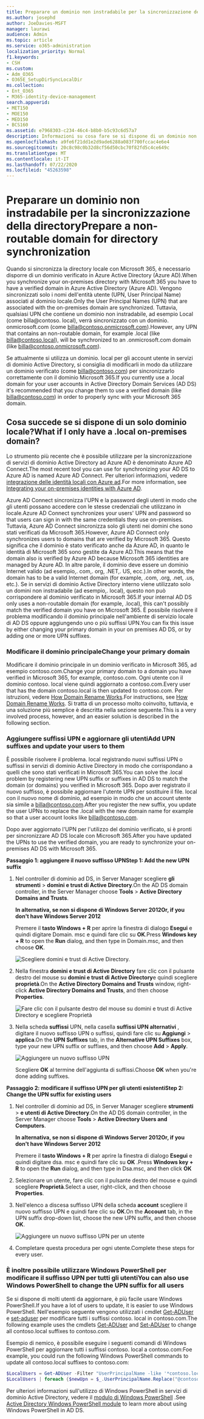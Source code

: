 ```yaml
---
title: Preparare un dominio non instradabile per la sincronizzazione della directory
ms.author: josephd
author: JoeDavies-MSFT
manager: laurawi
audience: Admin
ms.topic: article
ms.service: o365-administration
localization_priority: Normal
f1.keywords:
- CSH
ms.custom:
- Adm_O365
- O365E_SetupDirSyncLocalDir
ms.collection:
- Ent_O365
- M365-identity-device-management
search.appverid:
- MET150
- MOE150
- MED150
- BCS160
ms.assetid: e7968303-c234-46c4-b8b0-b5c93c6d57a7
description: Informazioni su cosa fare se si dispone di un dominio non routale associato agli utenti locali prima di eseguire la sincronizzazione con Microsoft 365.
ms.openlocfilehash: a9fe6f21dd1e2d9ade6288a083f700fccac4e6e4
ms.sourcegitcommit: 20c8c98c0b32d8cf56d50cbc70f82fd5c4ce649c
ms.translationtype: MT
ms.contentlocale: it-IT
ms.lasthandoff: 07/22/2020
ms.locfileid: "45263598"
---
```

# <a name="prepare-a-non-routable-domain-for-directory-synchronization"></a><span data-ttu-id="3c2db-103">Preparare un dominio non instradabile per la sincronizzazione della directory</span><span class="sxs-lookup"><span data-stu-id="3c2db-103">Prepare a non-routable domain for directory synchronization</span></span>
<span data-ttu-id="3c2db-104">Quando si sincronizza la directory locale con Microsoft 365, è necessario disporre di un dominio verificato in Azure Active Directory (Azure AD).</span><span class="sxs-lookup"><span data-stu-id="3c2db-104">When you synchronize your on-premises directory with Microsoft 365 you have to have a verified domain in Azure Active Directory (Azure AD).</span></span> <span data-ttu-id="3c2db-105">Vengono sincronizzati solo i nomi dell'entità utente (UPN, User Principal Name) associati al dominio locale.</span><span class="sxs-lookup"><span data-stu-id="3c2db-105">Only the User Principal Names (UPN) that are associated with the on-premises domain are synchronized.</span></span> <span data-ttu-id="3c2db-106">Tuttavia, qualsiasi UPN che contiene un dominio non instradabile, ad esempio Local (come billa@contoso. local), verrà sincronizzato con un dominio. onmicrosoft.com (come billa@contoso.onmicrosoft.com).</span><span class="sxs-lookup"><span data-stu-id="3c2db-106">However, any UPN that contains an non-routable domain, for example .local (like billa@contoso.local), will be synchronized to an .onmicrosoft.com domain (like billa@contoso.onmicrosoft.com).</span></span> 

<span data-ttu-id="3c2db-107">Se attualmente si utilizza un dominio. local per gli account utente in servizi di dominio Active Directory, si consiglia di modificarli in modo da utilizzare un dominio verificato (come billa@contoso.com) per sincronizzarlo correttamente con il dominio Microsoft 365.</span><span class="sxs-lookup"><span data-stu-id="3c2db-107">If you currently use a .local domain for your user accounts in Active Directory Domain Services (AD DS) it's recommended that you change them to use a verified domain (like billa@contoso.com) in order to properly sync with your Microsoft 365 domain.</span></span>
  
## <a name="what-if-i-only-have-a-local-on-premises-domain"></a><span data-ttu-id="3c2db-108">Cosa succede se si dispone di un solo dominio locale?</span><span class="sxs-lookup"><span data-stu-id="3c2db-108">What if I only have a .local on-premises domain?</span></span>

<span data-ttu-id="3c2db-109">Lo strumento più recente che è possibile utilizzare per la sincronizzazione di servizi di dominio Active Directory ad Azure AD è denominato Azure AD Connect.</span><span class="sxs-lookup"><span data-stu-id="3c2db-109">The most recent tool you can use for synchronizing your AD DS to Azure AD is named Azure AD Connect.</span></span> <span data-ttu-id="3c2db-110">Per ulteriori informazioni, vedere [integrazione delle identità locali con Azure ad](https://docs.microsoft.com/azure/architecture/reference-architectures/identity/azure-ad).</span><span class="sxs-lookup"><span data-stu-id="3c2db-110">For more information, see [Integrating your on-premises identities with Azure AD](https://docs.microsoft.com/azure/architecture/reference-architectures/identity/azure-ad).</span></span>
  
<span data-ttu-id="3c2db-111">Azure AD Connect sincronizza l'UPN e la password degli utenti in modo che gli utenti possano accedere con le stesse credenziali che utilizzano in locale.</span><span class="sxs-lookup"><span data-stu-id="3c2db-111">Azure AD Connect synchronizes your users' UPN and password so that users can sign in with the same credentials they use on-premises.</span></span> <span data-ttu-id="3c2db-112">Tuttavia, Azure AD Connect sincronizza solo gli utenti nei domini che sono stati verificati da Microsoft 365.</span><span class="sxs-lookup"><span data-stu-id="3c2db-112">However, Azure AD Connect only synchronizes users to domains that are verified by Microsoft 365.</span></span> <span data-ttu-id="3c2db-113">Questo significa che il dominio è stato verificato anche da Azure AD, in quanto le identità di Microsoft 365 sono gestite da Azure AD.</span><span class="sxs-lookup"><span data-stu-id="3c2db-113">This means that the domain also is verified by Azure AD because Microsoft 365 identities are managed by Azure AD.</span></span> <span data-ttu-id="3c2db-114">In altre parole, il dominio deve essere un dominio Internet valido (ad esempio,. com,. org, .NET,. US, ecc.).</span><span class="sxs-lookup"><span data-stu-id="3c2db-114">In other words, the domain has to be a valid Internet domain (for example, .com, .org, .net, .us, etc.).</span></span> <span data-ttu-id="3c2db-115">Se in servizi di dominio Active Directory interno viene utilizzato solo un domini non instradabile (ad esempio,. local), questo non può corrispondere al dominio verificato in Microsoft 365.</span><span class="sxs-lookup"><span data-stu-id="3c2db-115">If your internal AD DS only uses a non-routable domain (for example, .local), this can't possibly match the verified domain you have on Microsoft 365.</span></span> <span data-ttu-id="3c2db-116">È possibile risolvere il problema modificando il dominio principale nell'ambiente di servizio locale di AD DS oppure aggiungendo uno o più suffissi UPN.</span><span class="sxs-lookup"><span data-stu-id="3c2db-116">You can fix this issue by either changing your primary domain in your on premises AD DS, or by adding one or more UPN suffixes.</span></span>
  
### <a name="change-your-primary-domain"></a><span data-ttu-id="3c2db-117">**Modificare il dominio principale**</span><span class="sxs-lookup"><span data-stu-id="3c2db-117">**Change your primary domain**</span></span>

<span data-ttu-id="3c2db-118">Modificare il dominio principale in un dominio verificato in Microsoft 365, ad esempio contoso.com.</span><span class="sxs-lookup"><span data-stu-id="3c2db-118">Change your primary domain to a domain you have verified in Microsoft 365, for example, contoso.com.</span></span> <span data-ttu-id="3c2db-119">Ogni utente con il dominio contoso. local viene quindi aggiornato a contoso.com.</span><span class="sxs-lookup"><span data-stu-id="3c2db-119">Every user that has the domain contoso.local is then updated to contoso.com.</span></span> <span data-ttu-id="3c2db-120">Per istruzioni, vedere [How Domain Rename Works](https://go.microsoft.com/fwlink/p/?LinkId=624174).</span><span class="sxs-lookup"><span data-stu-id="3c2db-120">For instructions, see [How Domain Rename Works](https://go.microsoft.com/fwlink/p/?LinkId=624174).</span></span> <span data-ttu-id="3c2db-121">Si tratta di un processo molto coinvolto, tuttavia, e una soluzione più semplice è descritta nella sezione seguente.</span><span class="sxs-lookup"><span data-stu-id="3c2db-121">This is a very involved process, however, and an easier solution is described in the following section.</span></span>
  
### <a name="add-upn-suffixes-and-update-your-users-to-them"></a><span data-ttu-id="3c2db-122">**Aggiungere suffissi UPN e aggiornare gli utenti**</span><span class="sxs-lookup"><span data-stu-id="3c2db-122">**Add UPN suffixes and update your users to them**</span></span>

<span data-ttu-id="3c2db-123">È possibile risolvere il problema. local registrando nuovi suffissi UPN o suffissi in servizi di dominio Active Directory in modo che corrispondano a quelli che sono stati verificati in Microsoft 365.</span><span class="sxs-lookup"><span data-stu-id="3c2db-123">You can solve the .local problem by registering new UPN suffix or suffixes in AD DS to match the domain (or domains) you verified in Microsoft 365.</span></span> <span data-ttu-id="3c2db-124">Dopo aver registrato il nuovo suffisso, è possibile aggiornare l'utente UPN per sostituire il file. local con il nuovo nome di dominio, ad esempio in modo che un account utente sia simile a billa@contoso.com.</span><span class="sxs-lookup"><span data-stu-id="3c2db-124">After you register the new suffix, you update the user UPNs to replace the .local with the new domain name for example so that a user account looks like billa@contoso.com.</span></span>
  
<span data-ttu-id="3c2db-125">Dopo aver aggiornato l'UPN per l'utilizzo del dominio verificato, si è pronti per sincronizzare AD DS locale con Microsoft 365.</span><span class="sxs-lookup"><span data-stu-id="3c2db-125">After you have updated the UPNs to use the verified domain, you are ready to synchronize your on-premises AD DS with Microsoft 365.</span></span>
  
 <span data-ttu-id="3c2db-126">**Passaggio 1: aggiungere il nuovo suffisso UPN**</span><span class="sxs-lookup"><span data-stu-id="3c2db-126">**Step 1: Add the new UPN suffix**</span></span>
  
1. <span data-ttu-id="3c2db-127">Nel controller di dominio ad DS, in Server Manager scegliere **gli strumenti** \> **domini e trust di Active Directory**.</span><span class="sxs-lookup"><span data-stu-id="3c2db-127">On the AD DS domain controller, in the Server Manager choose **Tools** \> **Active Directory Domains and Trusts**.</span></span>
    
    <span data-ttu-id="3c2db-128">**In alternativa, se non si dispone di Windows Server 2012**</span><span class="sxs-lookup"><span data-stu-id="3c2db-128">**Or, if you don't have Windows Server 2012**</span></span>
    
    <span data-ttu-id="3c2db-129">Premere il **tasto Windows + R** per aprire la finestra di dialogo **Esegui** e quindi digitare Domain. msc e quindi fare clic su **OK**.</span><span class="sxs-lookup"><span data-stu-id="3c2db-129">Press **Windows key + R** to open the **Run** dialog, and then type in Domain.msc, and then choose **OK**.</span></span>
    
    ![Scegliere domini e trust di Active Directory.](media/46b6e007-9741-44af-8517-6f682e0ac974.png)
  
2. <span data-ttu-id="3c2db-131">Nella finestra **domini e trust di Active Directory** fare clic con il pulsante destro del mouse su **domini e trust di Active Directory**e quindi scegliere **proprietà**.</span><span class="sxs-lookup"><span data-stu-id="3c2db-131">On the **Active Directory Domains and Trusts** window, right-click **Active Directory Domains and Trusts**, and then choose **Properties**.</span></span>
    
    ![Fare clic con il pulsante destro del mouse su domini e trust di Active Directory e scegliere Proprietà](media/39d20812-ffb5-4ba9-8d7b-477377ac360d.png)
  
3. <span data-ttu-id="3c2db-133">Nella scheda **suffissi** UPN, nella casella **suffissi UPN alternativi** , digitare il nuovo suffisso UPN o suffissi, quindi fare clic su **Aggiungi** \> **applica**.</span><span class="sxs-lookup"><span data-stu-id="3c2db-133">On the **UPN Suffixes** tab, in the **Alternative UPN Suffixes** box, type your new UPN suffix or suffixes, and then choose **Add** \> **Apply**.</span></span>
    
    ![Aggiungere un nuovo suffisso UPN](media/a4aaf919-7adf-469a-b93f-83ef284c0915.PNG)
  
    <span data-ttu-id="3c2db-135">Scegliere **OK** al termine dell'aggiunta di suffissi.</span><span class="sxs-lookup"><span data-stu-id="3c2db-135">Choose **OK** when you're done adding suffixes.</span></span> 
    
 <span data-ttu-id="3c2db-136">**Passaggio 2: modificare il suffisso UPN per gli utenti esistenti**</span><span class="sxs-lookup"><span data-stu-id="3c2db-136">**Step 2: Change the UPN suffix for existing users**</span></span>
  
1. <span data-ttu-id="3c2db-137">Nel controller di dominio ad DS, in Server Manager scegliere **strumenti** \> **e utenti di Active Directory**.</span><span class="sxs-lookup"><span data-stu-id="3c2db-137">On the AD DS domain controller, in the Server Manager choose **Tools** \> **Active Directory Users and Computers**.</span></span>
    
    <span data-ttu-id="3c2db-138">**In alternativa, se non si dispone di Windows Server 2012**</span><span class="sxs-lookup"><span data-stu-id="3c2db-138">**Or, if you don't have Windows Server 2012**</span></span>
    
    <span data-ttu-id="3c2db-139">Premere il **tasto Windows + R** per aprire la finestra di dialogo **Esegui** e quindi digitare dsa. msc e quindi fare clic su **OK** .</span><span class="sxs-lookup"><span data-stu-id="3c2db-139">Press **Windows key + R** to open the **Run** dialog, and then type in Dsa.msc, and then click **OK**</span></span>
    
2. <span data-ttu-id="3c2db-140">Selezionare un utente, fare clic con il pulsante destro del mouse e quindi scegliere **Proprietà**.</span><span class="sxs-lookup"><span data-stu-id="3c2db-140">Select a user, right-click, and then choose **Properties**.</span></span>
    
3. <span data-ttu-id="3c2db-141">Nell'elenco a discesa suffisso UPN della scheda **account** scegliere il nuovo suffisso UPN e quindi fare clic su **OK**.</span><span class="sxs-lookup"><span data-stu-id="3c2db-141">On the **Account** tab, in the UPN suffix drop-down list, choose the new UPN suffix, and then choose **OK**.</span></span>
    
    ![Aggiungere un nuovo suffisso UPN per un utente](media/54876751-49f0-48cc-b864-2623c4835563.png)
  
4. <span data-ttu-id="3c2db-143">Completare questa procedura per ogni utente.</span><span class="sxs-lookup"><span data-stu-id="3c2db-143">Complete these steps for every user.</span></span>
    
   
### <a name="you-can-also-use-windows-powershell-to-change-the-upn-suffix-for-all-users"></a><span data-ttu-id="3c2db-144">**È inoltre possibile utilizzare Windows PowerShell per modificare il suffisso UPN per tutti gli utenti**</span><span class="sxs-lookup"><span data-stu-id="3c2db-144">**You can also use Windows PowerShell to change the UPN suffix for all users**</span></span>

<span data-ttu-id="3c2db-145">Se si dispone di molti utenti da aggiornare, è più facile usare Windows PowerShell.</span><span class="sxs-lookup"><span data-stu-id="3c2db-145">If you have a lot of users to update, it is easier to use Windows PowerShell.</span></span> <span data-ttu-id="3c2db-146">Nell'esempio seguente vengono utilizzati i cmdlet [Get-ADUser](https://go.microsoft.com/fwlink/p/?LinkId=624312) e [set-aduser](https://go.microsoft.com/fwlink/p/?LinkId=624313) per modificare tutti i suffissi contoso. local in contoso.com.</span><span class="sxs-lookup"><span data-stu-id="3c2db-146">The following example uses the cmdlets [Get-ADUser](https://go.microsoft.com/fwlink/p/?LinkId=624312) and [Set-ADUser](https://go.microsoft.com/fwlink/p/?LinkId=624313) to change all contoso.local suffixes to contoso.com.</span></span> 

<span data-ttu-id="3c2db-147">Esempio di nemico, è possibile eseguire i seguenti comandi di Windows PowerShell per aggiornare tutti i suffissi contoso. local a contoso.com:</span><span class="sxs-lookup"><span data-stu-id="3c2db-147">Foe example, you could run the following Windows PowerShell commands to update all contoso.local suffixes to contoso.com:</span></span>
    
  ```powershell
  $LocalUsers = Get-ADUser -Filter "UserPrincipalName -like '*contoso.local'" -Properties userPrincipalName -ResultSetSize $null
  $LocalUsers | foreach {$newUpn = $_.UserPrincipalName.Replace("@contoso.local","@contoso.com"); $_ | Set-ADUser -UserPrincipalName $newUpn}
  ```

<span data-ttu-id="3c2db-148">Per ulteriori informazioni sull'utilizzo di Windows PowerShell in servizi di dominio Active Directory, vedere il [modulo di Windows PowerShell](https://go.microsoft.com/fwlink/p/?LinkId=624314) .</span><span class="sxs-lookup"><span data-stu-id="3c2db-148">See [Active Directory Windows PowerShell module](https://go.microsoft.com/fwlink/p/?LinkId=624314) to learn more about using Windows PowerShell in AD DS.</span></span> 

